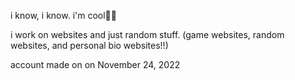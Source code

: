 i know, i know. i'm cool🤷‍♂️

i work on websites and just random stuff.
(game websites, random websites, and personal bio websites!!)

 account made on on November 24, 2022
